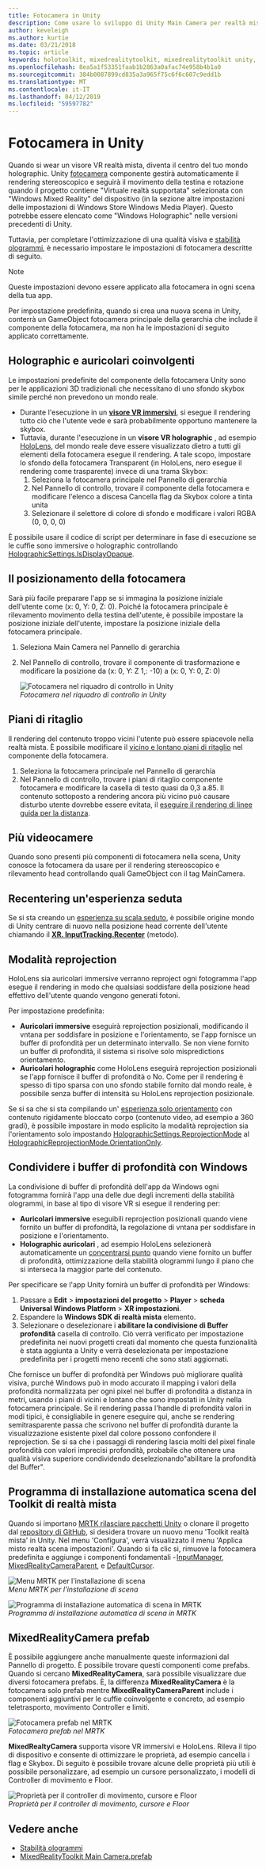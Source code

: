 ```yaml
---
title: Fotocamera in Unity
description: Come usare lo sviluppo di Unity Main Camera per realtà mista di Windows per eseguire il rendering holographic
author: keveleigh
ms.author: kurtie
ms.date: 03/21/2018
ms.topic: article
keywords: holotoolkit, mixedrealitytoolkit, mixedrealitytoolkit unity, rendering holographic, punto holographic, coinvolgenti, lo stato attivo, buffer di profondità, orientamento, posizionali, opachi e trasparente, clip
ms.openlocfilehash: 8ea5a1f53351faab1b2863a0afac74e958b4b1a0
ms.sourcegitcommit: 384b0087899cd835a3a965f75c6f6c607c9edd1b
ms.translationtype: MT
ms.contentlocale: it-IT
ms.lasthandoff: 04/12/2019
ms.locfileid: "59597782"
---
```

# <a name="camera-in-unity"></a>Fotocamera in Unity

Quando si wear un visore VR realtà mista, diventa il centro del tuo mondo holographic. Unity [fotocamera](http://docs.unity3d.com/Manual/class-Camera.html) componente gestirà automaticamente il rendering stereoscopico e seguirà il movimento della testina e rotazione quando il progetto contiene "Virtuale realtà supportata" selezionata con "Windows Mixed Reality" del dispositivo (in la sezione altre impostazioni delle impostazioni di Windows Store Windows Media Player). Questo potrebbe essere elencato come "Windows Holographic" nelle versioni precedenti di Unity.

Tuttavia, per completare l'ottimizzazione di una qualità visiva e [stabilità ologrammi](hologram-stability.md), è necessario impostare le impostazioni di fotocamera descritte di seguito.

>[!NOTE]
>Queste impostazioni devono essere applicato alla fotocamera in ogni scena della tua app.
>
>Per impostazione predefinita, quando si crea una nuova scena in Unity, conterrà un GameObject fotocamera principale della gerarchia che include il componente della fotocamera, ma non ha le impostazioni di seguito applicato correttamente.

## <a name="holographic-vs-immersive-headsets"></a>Holographic e auricolari coinvolgenti

Le impostazioni predefinite del componente della fotocamera Unity sono per le applicazioni 3D tradizionali che necessitano di uno sfondo skybox simile perché non prevedono un mondo reale.
* Durante l'esecuzione in un  **[visore VR immersivi](immersive-headset-hardware-details.md)**, si esegue il rendering tutto ciò che l'utente vede e sarà probabilmente opportuno mantenere la skybox.
* Tuttavia, durante l'esecuzione in un **visore VR holographic** , ad esempio [HoloLens](hololens-hardware-details.md), del mondo reale deve essere visualizzato dietro a tutti gli elementi della fotocamera esegue il rendering. A tale scopo, impostare lo sfondo della fotocamera Transparent (in HoloLens, nero esegue il rendering come trasparente) invece di una trama Skybox:
    1. Seleziona la fotocamera principale nel Pannello di gerarchia
    2. Nel Pannello di controllo, trovare il componente della fotocamera e modificare l'elenco a discesa Cancella flag da Skybox colore a tinta unita
    3. Selezionare il selettore di colore di sfondo e modificare i valori RGBA (0, 0, 0, 0)

È possibile usare il codice di script per determinare in fase di esecuzione se le cuffie sono immersive o holographic controllando [HolographicSettings.IsDisplayOpaque](https://docs.unity3d.com/ScriptReference/XR.WSA.HolographicSettings.IsDisplayOpaque.html).


## <a name="positioning-the-camera"></a>Il posizionamento della fotocamera

Sarà più facile preparare l'app se si immagina la posizione iniziale dell'utente come (x: 0, Y: 0, Z: 0). Poiché la fotocamera principale è rilevamento movimento della testina dell'utente, è possibile impostare la posizione iniziale dell'utente, impostare la posizione iniziale della fotocamera principale.
1. Seleziona Main Camera nel Pannello di gerarchia
2. Nel Pannello di controllo, trovare il componente di trasformazione e modificare la posizione da (x: 0, Y: Z 1,: -10) a (x: 0, Y: 0, Z: 0)

   ![Fotocamera nel riquadro di controllo in Unity](images/maincamera-350px.png)<br>
   *Fotocamera nel riquadro di controllo in Unity*

## <a name="clip-planes"></a>Piani di ritaglio

Il rendering del contenuto troppo vicini l'utente può essere spiacevole nella realtà mista. È possibile modificare il [vicino e lontano piani di ritaglio](hologram-stability.md#hologram-render-distances) nel componente della fotocamera.
1. Seleziona la fotocamera principale nel Pannello di gerarchia
2. Nel Pannello di controllo, trovare i piani di ritaglio componente fotocamera e modificare la casella di testo quasi da 0,3 a.85. Il contenuto sottoposto a rendering ancora più vicino può causare disturbo utente dovrebbe essere evitata, il [eseguire il rendering di linee guida per la distanza](hologram-stability.md#hologram-render-distances).

## <a name="multiple-cameras"></a>Più videocamere

Quando sono presenti più componenti di fotocamera nella scena, Unity conosce la fotocamera da usare per il rendering stereoscopico e rilevamento head controllando quali GameObject con il tag MainCamera.

## <a name="recentering-a-seated-experience"></a>Recentering un'esperienza seduta

Se si sta creando un [esperienza su scala seduto](coordinate-systems.md), è possibile origine mondo di Unity centrare di nuovo nella posizione head corrente dell'utente chiamando il **[XR. InputTracking.Recenter](https://docs.unity3d.com/ScriptReference/XR.InputTracking.Recenter.html)** (metodo).

## <a name="reprojection-modes"></a>Modalità reprojection

HoloLens sia auricolari immersive verranno reproject ogni fotogramma l'app esegue il rendering in modo che qualsiasi soddisfare della posizione head effettivo dell'utente quando vengono generati fotoni.

Per impostazione predefinita:

* **Auricolari immersive** eseguirà reprojection posizionali, modificando il vntana per soddisfare in posizione e l'orientamento, se l'app fornisce un buffer di profondità per un determinato intervallo.  Se non viene fornito un buffer di profondità, il sistema si risolve solo mispredictions orientamento.
* **Auricolari holographic** come HoloLens eseguirà reprojection posizionali se l'app fornisce il buffer di profondità o No.  Come per il rendering è spesso di tipo sparsa con uno sfondo stabile fornito dal mondo reale, è possibile senza buffer di intensità su HoloLens reprojection posizionale.

Se si sa che si sta compilando un' [esperienza solo orientamento](coordinate-systems-in-unity.md#building-an-orientation-only-or-seated-scale-experience) con contenuto rigidamente bloccato corpo (contenuto video, ad esempio a 360 gradi), è possibile impostare in modo esplicito la modalità reprojection sia l'orientamento solo impostando [ HolographicSettings.ReprojectionMode](https://docs.unity3d.com/ScriptReference/XR.WSA.HolographicSettings.ReprojectionMode.html) al [HolographicReprojectionMode.OrientationOnly](https://docs.unity3d.com/ScriptReference/XR.WSA.HolographicSettings.HolographicReprojectionMode.html).

## <a name="sharing-your-depth-buffers-with-windows"></a>Condividere i buffer di profondità con Windows

La condivisione di buffer di profondità dell'app da Windows ogni fotogramma fornirà l'app una delle due degli incrementi della stabilità ologrammi, in base al tipo di visore VR si esegue il rendering per:
* **Auricolari immersive** eseguibili reprojection posizionali quando viene fornito un buffer di profondità, la regolazione di vntana per soddisfare in posizione e l'orientamento.
* **Holographic auricolari** , ad esempio HoloLens selezionerà automaticamente un [concentrarsi punto](focus-point-in-unity.md) quando viene fornito un buffer di profondità, ottimizzazione della stabilità ologrammi lungo il piano che si interseca la maggior parte del contenuto.

Per specificare se l'app Unity fornirà un buffer di profondità per Windows:
1. Passare a **Edit** > **impostazioni del progetto** > **Player** > **scheda Universal Windows Platform**  >  **XR impostazioni**.
2. Espandere la **Windows SDK di realtà mista** elemento.
3. Selezionare o deselezionare i **abilitare la condivisione di Buffer profondità** casella di controllo.  Ciò verrà verificato per impostazione predefinita nei nuovi progetti creati dal momento che questa funzionalità è stata aggiunta a Unity e verrà deselezionata per impostazione predefinita per i progetti meno recenti che sono stati aggiornati.

Che fornisce un buffer di profondità per Windows può migliorare qualità visiva, purché Windows può in modo accurato il mapping i valori della profondità normalizzata per ogni pixel nel buffer di profondità a distanza in metri, usando i piani di vicini e lontano che sono impostati in Unity nella fotocamera principale.  Se il rendering passa l'handle di profondità valori in modi tipici, è consigliabile in genere eseguire qui, anche se rendering semitrasparente passa che scrivono nel buffer di profondità durante la visualizzazione esistente pixel dal colore possono confondere il reprojection.  Se si sa che i passaggi di rendering lascia molti del pixel finale profondità con valori imprecisi profondità, probabile che ottenere una qualità visiva superiore condividendo deselezionando"abilitare la profondità del Buffer".

## <a name="mixed-reality-toolkits-automatic-scenesetup"></a>Programma di installazione automatica scena del Toolkit di realtà mista
Quando si importano [MRTK rilasciare pacchetti Unity](https://github.com/Microsoft/MixedRealityToolkit-Unity/releases) o clonare il progetto dal [repository di GitHub](https://github.com/Microsoft/MixedRealityToolkit-Unity), si desidera trovare un nuovo menu 'Toolkit realtà mista' in Unity. Nel menu 'Configura', verrà visualizzato il menu 'Applica misto realtà scena impostazioni'. Quando si fa clic si, rimuove la fotocamera predefinita e aggiunge i componenti fondamentali - [InputManager](https://github.com/Microsoft/MixedRealityToolkit-Unity/blob/htk_release/Assets/HoloToolkit/Input/Prefabs/InputManager.prefab), [MixedRealityCameraParent](https://github.com/Microsoft/MixedRealityToolkit-Unity/blob/htk_release/Assets/HoloToolkit/Input/Prefabs/MixedRealityCameraParent.prefab), e [DefaultCursor](https://github.com/Microsoft/MixedRealityToolkit-Unity/blob/htk_release/Assets/HoloToolkit/Input/Prefabs/Cursor/DefaultCursor.prefab).

![Menu MRTK per l'installazione di scena](images/MRTK_Input_Menu.png)<br>
*Menu MRTK per l'installazione di scena*

![Programma di installazione automatica di scena in MRTK](images/MRTK_HowTo_Input1.png)<br>
*Programma di installazione automatica di scena in MRTK*

## <a name="mixedrealitycamera-prefab"></a>MixedRealityCamera prefab
È possibile aggiungere anche manualmente queste informazioni dal Pannello di progetto. È possibile trovare questi componenti come prefabs. Quando si cercano **MixedRealityCamera**, sarà possibile visualizzare due diversi fotocamera prefabs. È, la differenza **MixedRealityCamera** è la fotocamera solo prefab mentre **MixedRealityCameraParent** include i componenti aggiuntivi per le cuffie coinvolgente e concreto, ad esempio teletrasporto, movimento Controller e limiti.

![Fotocamera prefab nel MRTK](images/MRTK_HowTo_Input2.png)<br>
*Fotocamera prefab nel MRTK*

**MixedRealtyCamera** supporta visore VR immersivi e HoloLens. Rileva il tipo di dispositivo e consente di ottimizzare le proprietà, ad esempio cancella i flag e Skybox. Di seguito è possibile trovare alcune delle proprietà più utili è possibile personalizzare, ad esempio un cursore personalizzato, i modelli di Controller di movimento e Floor.

![Proprietà per il controller di movimento, cursore e Floor](images/MRTK_HowTo_Input3.png)<br>
*Proprietà per il controller di movimento, cursore e Floor*

## <a name="see-also"></a>Vedere anche
* [Stabilità ologrammi](hologram-stability.md)
* [MixedRealityToolkit Main Camera.prefab](https://github.com/Microsoft/MixedRealityToolkit-Unity/tree/htk_release/Assets/HoloToolkit/Input/Prefabs)
